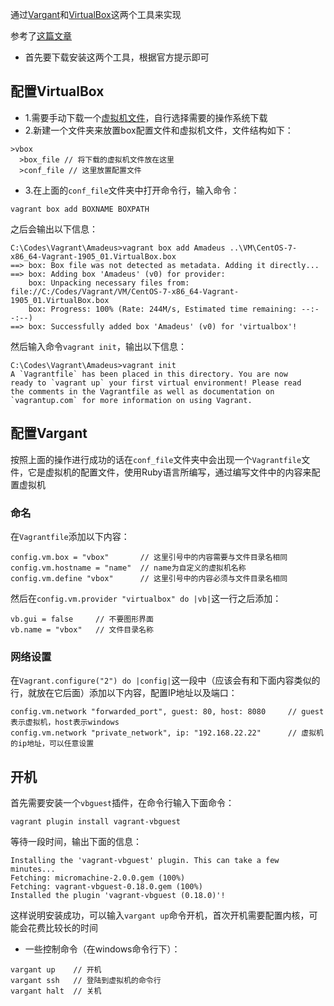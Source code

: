 通过[Vargant](https://www.vagrantup.com/downloads.html)和[VirtualBox](https://www.virtualbox.org/wiki/Downloads)这两个工具来实现

参考了[这篇文章](https://github.com/marogatari/marogatari.github.io/blob/master/CodeExperience/vagrant/init_vagrant.md)

- 首先要下载安装这两个工具，根据官方提示即可

## 配置VirtualBox

- 1.需要手动下载一个[虚拟机文件](https://app.vagrantup.com/boxes/search)，自行选择需要的操作系统下载
- 2.新建一个文件夹来放置box配置文件和虚拟机文件，文件结构如下：
```
>vbox
  >box_file // 将下载的虚拟机文件放在这里
  >conf_file // 这里放置配置文件
```
- 3.在上面的`conf_file`文件夹中打开命令行，输入命令：
```
vagrant box add BOXNAME BOXPATH
```

之后会输出以下信息：
```
C:\Codes\Vagrant\Amadeus>vagrant box add Amadeus ..\VM\CentOS-7-x86_64-Vagrant-1905_01.VirtualBox.box
==> box: Box file was not detected as metadata. Adding it directly...
==> box: Adding box 'Amadeus' (v0) for provider:
    box: Unpacking necessary files from: file://C:/Codes/Vagrant/VM/CentOS-7-x86_64-Vagrant-1905_01.VirtualBox.box
    box: Progress: 100% (Rate: 244M/s, Estimated time remaining: --:--:--)
==> box: Successfully added box 'Amadeus' (v0) for 'virtualbox'!
```

然后输入命令`vagrant init`，输出以下信息：
```
C:\Codes\Vagrant\Amadeus>vagrant init
A `Vagrantfile` has been placed in this directory. You are now
ready to `vagrant up` your first virtual environment! Please read
the comments in the Vagrantfile as well as documentation on
`vagrantup.com` for more information on using Vagrant.
```

## 配置Vargant

按照上面的操作进行成功的话在`conf_file`文件夹中会出现一个`Vagrantfile`文件，它是虚拟机的配置文件，使用Ruby语言所编写，通过编写文件中的内容来配置虚拟机

### 命名

在`Vagrantfile`添加以下内容：
```
config.vm.box = "vbox"       // 这里引号中的内容需要与文件目录名相同
config.vm.hostname = "name"  // name为自定义的虚拟机名称
config.vm.define "vbox"      // 这里引号中的内容必须与文件目录名相同
```

然后在`config.vm.provider "virtualbox" do |vb|`这一行之后添加：
```
vb.gui = false     // 不要图形界面
vb.name = "vbox"   // 文件目录名称
```

### 网络设置

在`Vagrant.configure("2") do |config|`这一段中（应该会有和下面内容类似的行，就放在它后面）添加以下内容，配置IP地址以及端口：

```
config.vm.network "forwarded_port", guest: 80, host: 8080     // guest表示虚拟机，host表示windows
config.vm.network "private_network", ip: "192.168.22.22"      // 虚拟机的ip地址，可以任意设置
```

## 开机

首先需要安装一个`vbguest`插件，在命令行输入下面命令：
```
vagrant plugin install vagrant-vbguest
```

等待一段时间，输出下面的信息：
```
Installing the 'vagrant-vbguest' plugin. This can take a few minutes...
Fetching: micromachine-2.0.0.gem (100%)
Fetching: vagrant-vbguest-0.18.0.gem (100%)
Installed the plugin 'vagrant-vbguest (0.18.0)'!
```

这样说明安装成功，可以输入`vargant up`命令开机，首次开机需要配置内核，可能会花费比较长的时间

- 一些控制命令（在windows命令行下）：
```
vargant up    // 开机
vargant ssh   // 登陆到虚拟机的命令行
vargant halt  // 关机
```
